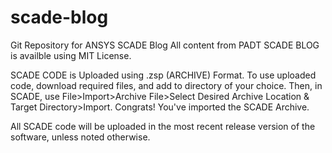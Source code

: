 # scade-blog
Git Repository for ANSYS SCADE Blog
All content from PADT SCADE BLOG is availble using MIT License.

SCADE CODE is Uploaded using .zsp (ARCHIVE) Format. 
To use uploaded code, download required files, and add to directory of your choice.
Then, in SCADE, use File>Import>Archive File>Select Desired Archive Location & Target Directory>Import.
Congrats! You've imported the SCADE Archive.

All SCADE code will be uploaded in the most recent release version of the software, unless noted otherwise.
